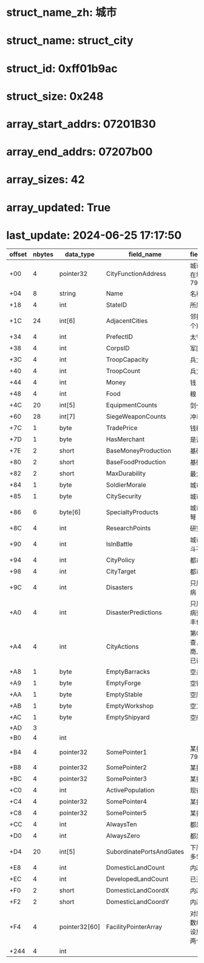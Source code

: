# struct_name_zh: 城市
# struct_name: struct_city
# struct_id: 0xff01b9ac
# struct_size: 0x248
# array_start_addrs: 07201B30
# array_end_addrs: 07207b00
# array_sizes: 42
# array_updated: True
# last_update: 2024-06-25 17:17:50

| offset | nbytes | data_type     | field_name               | field_comment                                      |
| ------ | ------ | ------------- | ------------------------ | -------------------------------------------------- |
| +00    | 4      | pointer32     | CityFunctionAddress      | 城市相关函数所在地址(58 BF 79 00)                  |
| +04    | 8      | string        | Name                     | 名称                                               |
| +18    | 4      | int           | StateID                  | 所属州                                             |
| +1C    | 24     | int[6]        | AdjacentCities           | 邻接城市(最多6个)                                  |
| +34    | 4      | int           | PrefectID                | 太守ID                                             |
| +38    | 4      | int           | CorpsID                  | 军团ID                                             |
| +3C    | 4      | int           | TroopCapacity            | 兵力上限                                           |
| +40    | 4      | int           | TroopCount               | 兵力                                               |
| +44    | 4      | int           | Money                    | 钱                                                 |
| +48    | 4      | int           | Food                     | 粮                                                 |
| +4C    | 20     | int[5]        | EquipmentCounts          | 剑～马数量                                         |
| +60    | 28     | int[7]        | SiegeWeaponCounts        | 冲车～斗舰数量                                     |
| +7C    | 1      | byte          | TradePrice               | 钱粮交易价格                                       |
| +7D    | 1      | byte          | HasMerchant              | 是否有商人                                         |
| +7E    | 2      | short         | BaseMoneyProduction      | 基础产钱                                           |
| +80    | 2      | short         | BaseFoodProduction       | 基础产粮                                           |
| +82    | 2      | short         | MaxDurability            | 最大耐久                                           |
| +84    | 1      | byte          | SoldierMorale            | 城市士兵气力                                       |
| +85    | 1      | byte          | CitySecurity             | 城市治安                                           |
| +86    | 6      | byte[6]       | SpecialtyProducts        | 城市特产(枪 戟 弩 骑 工具 舰船)                    |
| +8C    | 4      | int           | ResearchPoints           | 研究技巧                                           |
| +90    | 4      | int           | IsInBattle               | 城市是否处于战斗不可状态                           |
| +94    | 4      | int           | CityPolicy               | 都市方针                                           |
| +98    | 4      | int           | CityTarget               | 都市目标                                           |
| +9C    | 4      | int           | Disasters                | 只用前3BIT(疫病 灾害 丰作)                         |
| +A0    | 4      | int           | DisasterPredictions      | 只用前3BIT(疫病预定 灾害预定 丰作预定)             |
| +A4    | 4      | int           | CityActions              | 第0位-已巡查，第1位-已商人，第4位-已训练           |
| +A8    | 1      | byte          | EmptyBarracks            | 空兵舍                                             |
| +A9    | 1      | byte          | EmptyForge               | 空锻造                                             |
| +AA    | 1      | byte          | EmptyStable              | 空厩舍                                             |
| +AB    | 1      | byte          | EmptyWorkshop            | 空工房                                             |
| +AC    | 1      | byte          | EmptyShipyard            | 空船厂                                             |
| +AD    | 3      |               |                          |                                                    |
| +B0    | 4      | int           |                          |                                                    |
| +B4    | 4      | pointer32     | SomePointer1             | 某指针(44 BF 79 00)                                |
| +B8    | 4      | pointer32     | SomePointer2             | 某指针                                             |
| +BC    | 4      | pointer32     | SomePointer3             | 某指针                                             |
| +C0    | 4      | int           | ActivePopulation         | 现役人数                                           |
| +C4    | 4      | pointer32     | SomePointer4             | 某指针                                             |
| +C8    | 4      | pointer32     | SomePointer5             | 某指针                                             |
| +CC    | 4      | int           | AlwaysTen                | 都是10                                             |
| +D0    | 4      | int           | AlwaysZero               | 都是0                                              |
| +D4    | 20     | int[5]        | SubordinatePortsAndGates | 下属港关ID(最多5个)                                |
| +E8    | 4      | int           | DomesticLandCount        | 内政用地数                                         |
| +EC    | 4      | int           | DevelopedLandCount       | 已开发用地数                                       |
| +F0    | 2      | short         | DomesticLandCoordX       | 内政地X                                            |
| +F2    | 2      | short         | DomesticLandCoordY       | 内政地Y                                            |
| +F4    | 4      | pointer32[60] | FacilityPointerArray     | 对应的设施指针数组（共30个设施，每个对应两个指针） |
| +244   | 4      | int           |                          |                                                    |

